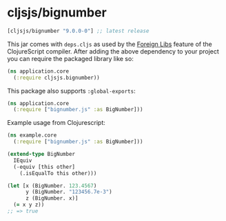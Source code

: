 # cljsjs/bignumber

[](dependency)
```clojure
[cljsjs/bignumber "9.0.0-0"] ;; latest release
```
[](/dependency)

This jar comes with `deps.cljs` as used by the [Foreign Libs][flibs] feature
of the ClojureScript compiler. After adding the above dependency to your project
you can require the packaged library like so:

```clojure
(ns application.core
  (:require cljsjs.bignumber))
```

This package also supports `:global-exports`:

```clojure
(ns application.core
  (:require ["bignumber.js" :as BigNumber]))
```

Example usage from Clojurescript:

```clojure
(ns example.core
  (:require ["bignumber.js" :as BigNumber]))

(extend-type BigNumber
  IEquiv
  (-equiv [this other]
    (.isEqualTo this other)))

(let [x (BigNumber. 123.4567)
      y (BigNumber. "123456.7e-3")
      z (BigNumber. x)]
  (= x y z))
;; => true
```

[flibs]: https://clojurescript.org/reference/packaging-foreign-deps
